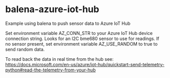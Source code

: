 # balena-azure-iot-hub
Example using balena to push sensor data to Azure IoT Hub

Set environment variable AZ_CONN_STR to your Azure IoT Hub device connection string.
Looks for an I2C bme680 sensor to use for readings. If no sensor present, set environment variable AZ_USE_RANDOM to true to send random data.

To read back the data in real time from the hub see: https://docs.microsoft.com/en-us/azure/iot-hub/quickstart-send-telemetry-python#read-the-telemetry-from-your-hub
